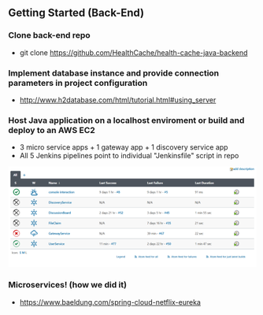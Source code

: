 ## Getting Started (Back-End)

### Clone back-end repo
- git clone https://github.com/HealthCache/health-cache-java-backend 

### Implement database instance and provide connection parameters in project configuration
- http://www.h2database.com/html/tutorial.html#using_server

### Host Java application on a localhost enviroment or build and deploy to an AWS EC2
- 3 micro service apps + 1 gateway app + 1 discovery service app
- All 5 Jenkins pipelines point to individual "Jenkinsfile" script in repo
 
![](https://github.com/HealthCache/health-cache-java-backend/blob/main/Resource/JankPipes.png)

### Microservices! (how we did it)
- https://www.baeldung.com/spring-cloud-netflix-eureka
